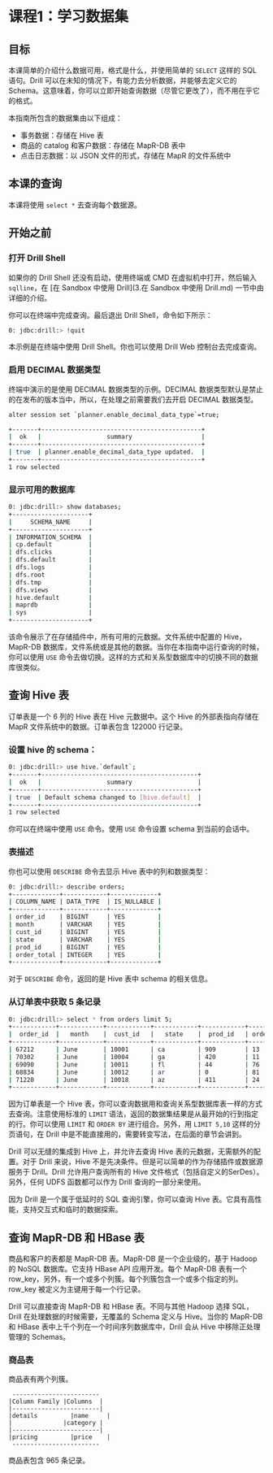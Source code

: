 # 课程1：学习数据集

## 目标

本课简单的介绍什么数据可用，格式是什么，并使用简单的 ``` SELECT ``` 这样的 SQL 语句。Drill 可以在未知的情况下，有能力去分析数据，并能够去定义它的 Schema。这意味着，你可以立即开始查询数据（尽管它更改了），而不用在乎它的格式。

本指南所包含的数据集由以下组成：

* 事务数据：存储在 Hive 表
* 商品的 catalog 和客户数据：存储在 MapR-DB 表中
* 点击日志数据：以 JSON 文件的形式，存储在 MapR 的文件系统中

## 本课的查询

本课将使用 ``` select * ``` 去查询每个数据源。

## 开始之前

### 打开 Drill Shell

如果你的 Drill Shell 还没有启动，使用终端或 CMD 在虚拟机中打开，然后输入 ``` sqlline ```，在 [在 Sandbox 中使用 Drill](3.在 Sandbox 中使用 Drill.md) 一节中由详细的介绍。

你可以在终端中完成查询。最后退出 Drill Shell，命令如下所示：
```bash
0: jdbc:drill:> !quit
```

本示例是在终端中使用 Drill Shell。你也可以使用 Drill Web 控制台去完成查询。

### 启用 DECIMAL 数据类型

终端中演示的是使用 DECIMAL 数据类型的示例。DECIMAL 数据类型默认是禁止的在发布的版本当中，所以，在处理之前需要我们去开启 DECIMAL 数据类型。
```bash
alter session set `planner.enable_decimal_data_type`=true;

+-------+--------------------------------------------+
|  ok   |                  summary                   |
+-------+--------------------------------------------+
| true  | planner.enable_decimal_data_type updated.  |
+-------+--------------------------------------------+
1 row selected
```

### 显示可用的数据库

```bash
0: jdbc:drill:> show databases;
+---------------------+
|     SCHEMA_NAME     |
+---------------------+
| INFORMATION_SCHEMA  |
| cp.default          |
| dfs.clicks          |
| dfs.default         |
| dfs.logs            |
| dfs.root            |
| dfs.tmp             |
| dfs.views           |
| hive.default        |
| maprdb              |
| sys                 |
+---------------------+
```

该命令展示了在存储插件中，所有可用的元数据。文件系统中配置的 Hive，MapR-DB 数据库，文件系统或是其他的数据。当你在本指南中运行查询的时候，你可以使用 ``` USE ``` 命令去做切换。这样的方式和关系型数据库中的切换不同的数据库很类似。

## 查询 Hive 表

订单表是一个 6 列的 Hive 表在 Hive 元数据中。这个 Hive 的外部表指向存储在 MapR 文件系统中的数据。订单表包含 122000 行记录。

### 设置 hive 的 schema：

```bash
0: jdbc:drill:> use hive.`default`;
+-------+-------------------------------------------+
|  ok   |                  summary                  |
+-------+-------------------------------------------+
| true  | Default schema changed to [hive.default]  |
+-------+-------------------------------------------+
1 row selected
```

你可以在终端中使用 ``` USE ``` 命令。使用 ``` USE ``` 命令设置 schema 到当前的会话中。

### 表描述

你也可以使用 ``` DESCRIBE ``` 命令去显示 Hive 表中的列和数据类型：

```bash
0: jdbc:drill:> describe orders;
+-------------+------------+-------------+
| COLUMN_NAME | DATA_TYPE  | IS_NULLABLE |
+-------------+------------+-------------+
| order_id    | BIGINT     | YES         |
| month       | VARCHAR    | YES         |
| cust_id     | BIGINT     | YES         |
| state       | VARCHAR    | YES         |
| prod_id     | BIGINT     | YES         |
| order_total | INTEGER    | YES         |
+-------------+------------+-------------+
```

对于 ``` DESCRIBE ``` 命令，返回的是 Hive 表中 schema 的相关信息。

### 从订单表中获取 5 条记录

```bash
0: jdbc:drill:> select * from orders limit 5;
+------------+------------+------------+------------+------------+-------------+
|  order_id  |   month    |  cust_id   |   state    |  prod_id   | order_total |
+------------+------------+------------+------------+------------+-------------+
| 67212      | June       | 10001      | ca         | 909        | 13          |
| 70302      | June       | 10004      | ga         | 420        | 11          |
| 69090      | June       | 10011      | fl         | 44         | 76          |
| 68834      | June       | 10012      | ar         | 0          | 81          |
| 71220      | June       | 10018      | az         | 411        | 24          |
+------------+------------+------------+------------+------------+-------------+
```

因为订单表是一个 Hive 表，你可以查询数据用和查询关系型数据库表一样的方式去查询。注意使用标准的 ``` LIMIT ``` 语法，返回的数据集结果是从最开始的行到指定的行。你可以使用 ``` LIMIT ``` 和 ``` ORDER BY ``` 进行组合。另外，用 ``` LIMIT 5,10 ``` 这样的分页语句，在 Drill 中是不能直接用的，需要转变写法，在后面的章节会讲到。

Drill 可以无缝的集成到 Hive 上，并允许去查询 Hive 表的元数据，无需额外的配置。对于 Drill 来说，Hive 不是先决条件。但是可以简单的作为存储插件或数据源服务于 Drill。Drill 允许用户查询所有的 Hive 文件格式（包括自定义的SerDes）。另外，任何 UDFS 函数都可以作为 Drill 查询的一部分来使用。

因为 Drill 是一个属于低延时的 SQL 查询引擎，你可以查询 Hive 表。它具有高性能，支持交互式和临时的数据探索。

## 查询 MapR-DB 和 HBase 表

商品和客户的表都是 MapR-DB 表。MapR-DB 是一个企业级的，基于 Hadoop 的 NoSQL 数据库。它支持 HBase API 应用开发。每个 MapR-DB 表有一个 row_key，另外，有一个或多个列簇。每个列簇包含一个或多个指定的列。row_key 被定义为主键用于每一个行记录。

Drill 可以直接查询 MapR-DB 和 HBase 表。不同与其他 Hadoop 选择 SQL，Drill 在处理数据的时候需要，无覆盖的 Schema 定义与 Hive。当你的 MapR-DB 和 HBase 表中上千个列在一个时间序列数据库中，Drill 会从 Hive 中移除正处理管理的 Schemas。

### 商品表

商品表有两个列簇。
```
 ------------------------
|Column Family |Columns  |
|------------------------|
|details	     |name     |
|              |category |
|------------------------|
|pricing	     |price    |
 ------------------------
```
商品表包含 965 条记录。
